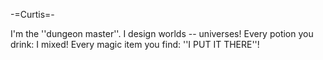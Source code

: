 -=Curtis=-

I'm the ''dungeon master''. I design worlds -- universes! Every potion you drink: I mixed! Every magic item you find: ''I PUT IT THERE''!
